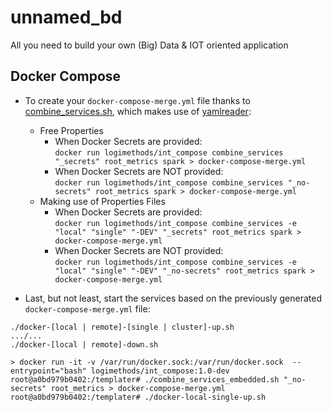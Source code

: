 # unnamed_bd
All you need to build your own (Big) Data &amp; IOT oriented application

## Docker Compose

* To create your `docker-compose-merge.yml` file thanks to [combine_services.sh](./dz_compose/scripts/combine_services.sh), which makes use of [yamlreader](https://github.com/ImmobilienScout24/yamlreader):
    * Free Properties
      * When Docker Secrets are provided:    
      `docker run logimethods/int_compose combine_services "_secrets" root_metrics spark > docker-compose-merge.yml`
      * When Docker Secrets are NOT provided:    
      `docker run logimethods/int_compose combine_services "_no-secrets" root_metrics spark > docker-compose-merge.yml`
    * Making use of Properties Files
      * When Docker Secrets are provided:    
      `docker run logimethods/int_compose combine_services -e "local" "single" "-DEV" "_secrets" root_metrics spark > docker-compose-merge.yml`
      * When Docker Secrets are NOT provided:    
      `docker run logimethods/int_compose combine_services -e "local" "single" "-DEV" "_no-secrets" root_metrics spark > docker-compose-merge.yml`

* Last, but not least, start the services based on the previously generated `docker-compose-merge.yml` file:
```
./docker-[local | remote]-[single | cluster]-up.sh
.../...
./docker-[local | remote]-down.sh
```

```
> docker run -it -v /var/run/docker.sock:/var/run/docker.sock  --entrypoint="bash" logimethods/int_compose:1.0-dev
root@a0bd979b0402:/templater# ./combine_services_embedded.sh "_no-secrets" root_metrics > docker-compose-merge.yml
root@a0bd979b0402:/templater# ./docker-local-single-up.sh
```
